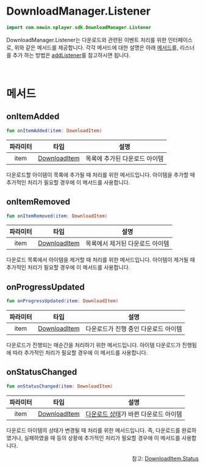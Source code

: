 # DownloadManager.Listener

```kotlin
import com.newin.nplayer.sdk.DownloadManager.Listener
```

DownloadManager.Listener는 다운로드와 관련된 이벤트 처리를 위한 인터페이스로, 위와 같은 메서드를 제공합니다. 각각 메서드에 대한 설명은 아래 [메서드](#메서드)를, 리스너를 추가 하는 방법은 [addListener](../../class/download-manager/home.md#addlistener)를 참고하시면 됩니다.

<br>

# 메서드

## onItemAdded

```kotlin
fun onItemAdded(item: DownloadItem)
```

|파라미터|타입|설명|
|:--:|:--:|:--:|
|item|[DownloadItem](../../class/download-item/home.md)|목록에 추가된 다운로드 아이템|

다운로드할 아이템이 목록에 추가될 때 처리를 위한 메서드입니다. 아이템을 추가할 때 추가적인 처리가 필요할 경우에 이 메서드를 사용합니다.

## onItemRemoved

```kotlin
fun onItemRemoved(item: DownloadItem)
```

|파라미터|타입|설명|
|:--:|:--:|:--:|
|item|[DownloadItem](../../class/download-item/home.md)|목록에서 제거된 다운로드 아이템|

다운로드 목록에서 아이템을 제거할 때 처리를 위한 메서드입니다. 아이템이 제거될 때 추가적인 처리가 필요할 경우에 이 메서드를 사용합니다.

## onProgressUpdated

```kotlin
fun onProgressUpdated(item: DownloadItem)
```

|파라미터|타입|설명|
|:--:|:--:|:--:|
|item|[DownloadItem](../../class/download-item/home.md)|다운로드가 진행 중인 다운로드 아이템|

다운로드가 진행되는 매순간을 처리하기 위한 메서드입니다. 아이템 다운로드가 진행됨에 따라 추가적인 처리가 필요할 경우에 이 메서드를 사용합니다.

## onStatusChanged

```kotlin
fun onStatusChanged(item: DownloadItem)
```

|파라미터|타입|설명|
|:--:|:--:|:--:|
|item|[DownloadItem](../../class/download-item/home.md)|[다운로드 상태](../../enum/download-item-status/home.md)가 바뀐 다운로드 아이템|

다운로드 아이템의 상태가 변경될 때 처리를 위한 메서드입니다. 즉, 다운로드를 완료하였거나, 실패하였을 때 등의 상황에 추가적인 처리가 필요할 경우에 이 메서드를 사용합니다.

<div align="right">
참고: <a href="../../enum/download-item-status/home.md">DownloadItem.Status</a>
</div>

